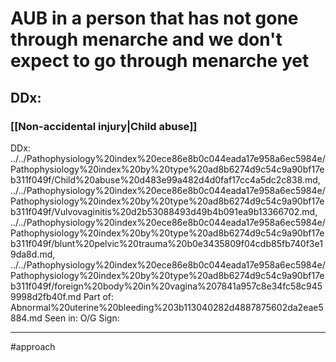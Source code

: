 # AUB in a person that has not gone through menarche and we don't expect to go through menarche yet
## DDx:
### [[Non-accidental injury|Child abuse]]
DDx: ../../Pathophysiology%20index%20ece86e8b0c044eada17e958a6ec5984e/Pathophysiology%20index%20by%20type%20ad8b6274d9c54c9a90bf17eb311f049f/Child%20abuse%20d483e99a482d4d0faf17cc4a5dc2c838.md, ../../Pathophysiology%20index%20ece86e8b0c044eada17e958a6ec5984e/Pathophysiology%20index%20by%20type%20ad8b6274d9c54c9a90bf17eb311f049f/Vulvovaginitis%20d2b53088493d49b4b091ea9b13366702.md, ../../Pathophysiology%20index%20ece86e8b0c044eada17e958a6ec5984e/Pathophysiology%20index%20by%20type%20ad8b6274d9c54c9a90bf17eb311f049f/blunt%20pelvic%20trauma%20b0e3435809f04cdb85fb740f3e19da8d.md, ../../Pathophysiology%20index%20ece86e8b0c044eada17e958a6ec5984e/Pathophysiology%20index%20by%20type%20ad8b6274d9c54c9a90bf17eb311f049f/foreign%20body%20in%20vagina%207841a957c8e34fc58c9459998d2fb40f.md
Part of: Abnormal%20uterine%20bleeding%203b113040282d4887875602da2eae5884.md
Seen in: O/G
Sign: 

---
#approach 